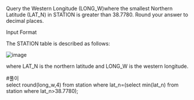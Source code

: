 Query the Western Longitude (LONG_W)where the smallest Northern Latitude (LAT_N) in STATION is greater than 38.7780. Round your answer to  decimal places.

Input Format

The STATION table is described as follows:

![image](https://user-images.githubusercontent.com/38153316/158725250-9622b5a1-cd94-4357-8f1a-0ac86c30d0fa.png)

where LAT_N is the northern latitude and LONG_W is the western longitude.

#풀이  
select round(long_w,4) from station where lat_n=(select min(lat_n) from station where lat_n>38.7780);
